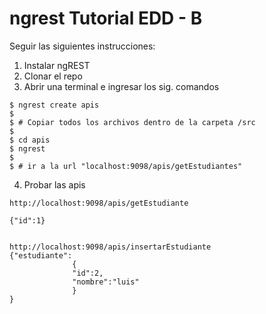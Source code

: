 # ngrest Tutorial EDD - B


Seguir las siguientes instrucciones:

1. Instalar ngREST
2. Clonar el repo
3. Abrir una terminal e ingresar los sig. comandos

```
$ ngrest create apis
$
$ # Copiar todos los archivos dentro de la carpeta /src
$
$ cd apis
$ ngrest
$
$ # ir a la url "localhost:9098/apis/getEstudiantes"
```

4. Probar las apis
```
http://localhost:9098/apis/getEstudiante

{"id":1}


http://localhost:9098/apis/insertarEstudiante
{"estudiante":
              {
              "id":2,
              "nombre":"luis"
              }
}

```
